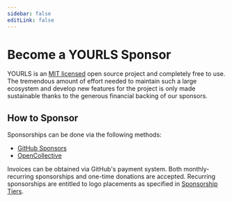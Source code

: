 ```yaml
---
sidebar: false
editLink: false
---
```


# Become a YOURLS Sponsor

YOURLS is an [MIT licensed](https://github.com/YOURLS/YOURLS/blob/master/LICENSE)
open source project and completely free to use.
The tremendous amount of effort needed to maintain such a large ecosystem and
develop new features for the project is only made sustainable thanks to the
generous financial backing of our sponsors.

## How to Sponsor

Sponsorships can be done via the following methods:
* [GitHub Sponsors](https://github.com/sponsors/YOURLS)
* [OpenCollective](https://opencollective.com/YOURLS)

Invoices can be obtained via GitHub's payment system.
Both monthly-recurring sponsorships and one-time donations are accepted.
Recurring sponsorships are entitled to logo placements as specified in [Sponsorship Tiers](#tier-benefits).
